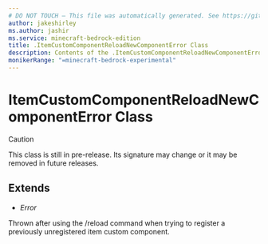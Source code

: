 ```yaml
---
# DO NOT TOUCH — This file was automatically generated. See https://github.com/mojang/minecraftapidocsgenerator to modify descriptions, examples, etc.
author: jakeshirley
ms.author: jashir
ms.service: minecraft-bedrock-edition
title: .ItemCustomComponentReloadNewComponentError Class
description: Contents of the .ItemCustomComponentReloadNewComponentError class.
monikerRange: "=minecraft-bedrock-experimental"
---
```

# ItemCustomComponentReloadNewComponentError Class

> [!CAUTION]
> This class is still in pre-release.  Its signature may change or it may be removed in future releases.

## Extends
- *Error*

Thrown after using the /reload command when trying to register a previously unregistered item custom component.
